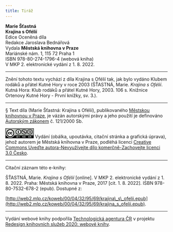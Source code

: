 ```yaml
---
title: Tiráž
---
```


**Marie Šťastná**  
**Krajina s Ofélií**  
Edice Oceněná díla  
Redakce Jaroslava Bednářová  
Vydala **Městská knihovna v Praze**  
Mariánské nám. 1, 115 72 Praha 1  
ISBN 978-80-274-1796-4 (webová kniha)  
V MKP 2. elektronické vydání z 1. 8. 2022.

***

Znění tohoto textu vychází z díla Krajina s Ofélií tak, jak bylo vydáno Klubem rodáků a přátel Kutné Hory v roce 2003 (ŠŤASTNÁ, Marie. _Krajina s Ofélií_. Kutná Hora: Klub rodáků a přátel Kutné Hory, 2003. 106 s. Knižnice Ortenovy Kutné Hory - První knížky, sv. 3.).

***

§
Text díla (Marie Šťastná: Krajina s Ofélií), publikovaného [Městskou knihovnou v Praze](http://www.mlp.cz/), je vázán autorskými právy a jeho použití je definováno [Autorským zákonem](https://www.mkcr.cz/predpisy-zakonu-709.html) č. 121/2000 Sb.

[![](./resources/image001.jpg)](http://creativecommons.org/licenses/by-nc-sa/3.0/cz/)
Vydání (obálka, upoutávka, citační stránka a grafická úprava), jehož autorem je Městská knihovna v Praze, podléhá licenci [Creative Commons Uveďte autora-Nevyužívejte dílo komerčně-Zachovejte licenci 3.0 Česko](http://creativecommons.org/licenses/by-nc-sa/3.0/cz/).

***

Citační záznam této e-knihy:

ŠŤASTNÁ, Marie. _Krajina s Ofélií_ \[online\]. V MKP 2. elektronické vydání z 1. 8. 2022. Praha: Městská knihovna v Praze, 2017 \[cit. 1. 8. 2022]. ISBN 978-80-7532-678-2 (epub). Dostupné z:

[http://web2.mlp.cz/koweb/00/04/32/95/69/krajina\_s\_ofelii.epub](http://web2.mlp.cz/koweb/00/04/32/95/69/krajina_s_ofelii.epub).

***

Vydání webové knihy podpořila [Technologická agentura ČR](https://www.tacr.cz/) v projektu [Redesign knihovních služeb 2020: webové knihy](https://starfos.tacr.cz/cs/project/TL04000391).